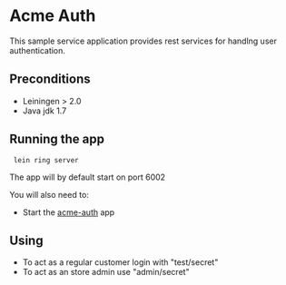 # Acme Auth

This sample service application provides rest services for handlng user authentication.


## Preconditions
* Leiningen > 2.0
* Java jdk 1.7

## Running the app

``` lein ring server```

The app will by default start on port 6002


You will also need to:
* Start the [acme-auth](../acme-auth/) app




## Using
* To act as a regular customer login with "test/secret"
* To act as an store admin use "admin/secret"
